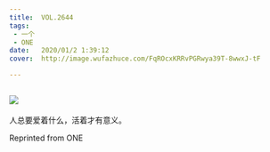 ```yaml
---
title:	VOL.2644
tags:
 - 一个
 - ONE
date:	2020/01/2 1:39:12
cover:	http://image.wufazhuce.com/FqROcxKRRvPGRwya39T-8wwxJ-tF

---
```

![](http://image.wufazhuce.com/FqROcxKRRvPGRwya39T-8wwxJ-tF)
---

人总要爱着什么，活着才有意义。
 
Reprinted from ONE
